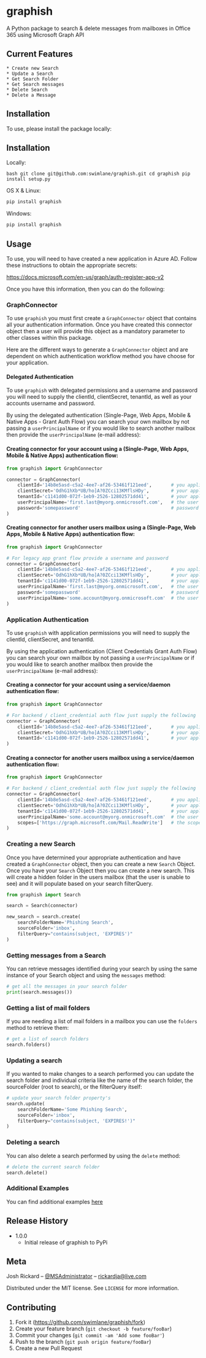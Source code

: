 # graphish

A Python package to search & delete messages from mailboxes in Office 365 using Microsoft Graph API

## Current Features

    * Create new Search
    * Update a Search
    * Get Search Folder
    * Get Search messages
    * Delete Search
    * Delete a Message

## Installation

To use, please install the package locally:

## Installation

Locally:

``bash
git clone git@github.com:swimlane/graphish.git
cd graphish
pip install setup.py
``

OS X & Linux:

```bash
pip install graphish
```

Windows:

```bash
pip install graphish
```

## Usage

To use, you will need to have created a new application in Azure AD.  Follow these instructions to obtain the appropriate secrets:

https://docs.microsoft.com/en-us/graph/auth-register-app-v2

Once you have this information, then you can do the following:

### GraphConnector

To use `graphish` you must first create a `GraphConnector` object that contains all your authentication information.  Once you have created this connector object then a user will provide this object as a mandatory parameter to other classes within this package.

Here are the different ways to generate a `GraphConnector` object and are dependent on which authentication workflow method you have choose for your application.

#### Delegated Authentication

To use `graphish` with delegated permissions and a username and password you will need to supply the clientId, clientSecret, tenantId, as well as your accounts username and password.

By using the delegated authentication (Single-Page, Web Apps, Mobile & Native Apps - Grant Auth Flow) you can search your own mailbox by not passing a `userPrincipalName` or if you would like to search another mailbox then provide the `userPrincipalName` (e-mail address):

#### Creating connector for your account using a (Single-Page, Web Apps, Mobile & Native Apps) authentication flow:

```python
from graphish import GraphConnector

connector = GraphConnector(
    clientId='14b8e5asd-c5a2-4ee7-af26-53461f121eed',       # you applications clientId
    clientSecret='OdhG1hXb*UB/ho]A?0ZCci13KMflsHDy',        # your applications clientSecret
    tenantId='c1141d00-072f-1eb9-2526-12802571dd41',        # your applications Azure Tenant ID
    userPrincipalName='first.last@myorg.onmicrosoft.com',   # the user's mailbox you want to search
    password='somepassword'                                 # password of your normal or admin account
)
```
#### Creating connector for another users mailbox using a (Single-Page, Web Apps, Mobile & Native Apps) authentication flow:

```python
from graphish import GraphConnector

# For legacy app grant flow provide a username and password
connector = GraphConnector(
    clientId='14b8e5asd-c5a2-4ee7-af26-53461f121eed',       # you applications clientId
    clientSecret='OdhG1hXb*UB/ho]A?0ZCci13KMflsHDy',        # your applications clientSecret
    tenantId='c1141d00-072f-1eb9-2526-12802571dd41',        # your applications Azure Tenant ID
    userPrincipalName='first.last@myorg.onmicrosoft.com',   # the user's mailbox you want to search
    password='somepassword'                                 # password of your normal or admin account
    userPrincipalName='some.account@myorg.onmicrosoft.com'  # the user's mailbox you want to search
)
```

### Application Authentication

To use `graphish` with application permissions you will need to supply the clientId, clientSecret, and tenantId.

By using the application authentication (Client Credentials Grant Auth Flow) you can search your own mailbox by not passing a `userPrincipalName` or if you would like to search another mailbox then provide the `userPrincipalName` (e-mail address):

#### Creating a connector for your account using a service/daemon authentication flow:

```python
from graphish import GraphConnector

# For backend / client_credential auth flow just supply the following
connector = GraphConnector(
    clientId='14b8e5asd-c5a2-4ee7-af26-53461f121eed',       # you applications clientId
    clientSecret='OdhG1hXb*UB/ho]A?0ZCci13KMflsHDy',        # your applications clientSecret
    tenantId='c1141d00-072f-1eb9-2526-12802571dd41',        # your applications Azure Tenant ID
)
```

#### Creating a connector for another users mailbox using a service/daemon authentication flow:

```python
from graphish import GraphConnector

# For backend / client_credential auth flow just supply the following
connector = GraphConnector(
    clientId='14b8e5asd-c5a2-4ee7-af26-53461f121eed',       # you applications clientId
    clientSecret='OdhG1hXb*UB/ho]A?0ZCci13KMflsHDy',        # your applications clientSecret
    tenantId='c1141d00-072f-1eb9-2526-12802571dd41',        # your applications Azure Tenant ID
    userPrincipalName='some.account@myorg.onmicrosoft.com'  # the user's mailbox you want to search
    scopes=['https://graph.microsoft.com/Mail.ReadWrite']   # the scopes (default value of https://graph.microsoft.com/.default)
)
```

### Creating a new Search

Once you have determined your appropriate authentication and have created a `GraphConnector` object, then you can create a new `Search` Object.  Once you have your `Search` Object then you can create a new search.  This will create a hidden folder in the users mailbox (that the user is unable to see) and it will populate based on your search filterQuery.  

```python
from graphish import Search

search = Search(connector)

new_search = search.create(
    searchFolderName='Phishing Search',
    sourceFolder='inbox',
    filterQuery="contains(subject, 'EXPIRES')"
)
```

### Getting messages from a Search

You can retrieve messages identified during your search by using the same instance of your Search object and using the `messages` method:

```python
# get all the messages in your search folder
print(search.messages())
```

### Getting a list of mail folders

If you are needing a list of mail folders in a mailbox you can use the `folders` method to retrieve them:

```python
# get a list of search folders
search.folders()
```

### Updating a search

If you wanted to make changes to a search performed you can update the search folder and individual criteria like the name of the search folder, the sourceFolder (root to search), or the filterQuery itself:

```python
# update your search folder property's
search.update(
    searchFolderName='Some Phishing Search',
    sourceFolder='inbox',
    filterQuery="contains(subject, 'EXPIRES!')"
)
```

### Deleting a search

You can also delete a search performed by using the `delete` method:

```python
# delete the current search folder
search.delete()
```

### Additional Examples

You can find additional examples [here](bin/graphish-example.py)

## Release History

* 1.0.0
   * Initial release of graphish to PyPi

## Meta

Josh Rickard – [@MSAdministrator](https://twitter.com/MSAdministrator) – rickardja@live.com

Distributed under the MIT license. See ``LICENSE`` for more information.

## Contributing

1. Fork it (<https://github.com/swimlane/graphish/fork>)
2. Create your feature branch (`git checkout -b feature/fooBar`)
3. Commit your changes (`git commit -am 'Add some fooBar'`)
4. Push to the branch (`git push origin feature/fooBar`)
5. Create a new Pull Request